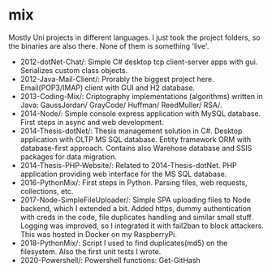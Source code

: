 # mix
Mostly Uni projects in different languages. I just took the project folders, so the binaries are also there. None of them is something 'live'.

* 2012-dotNet-Chat/: Simple C# desktop tcp client-server apps with gui. Serializes custom class objects.
* 2012-Java-Mail-Client/: Prorably the biggest project here. Email(POP3/IMAP) client with GUI and H2 database. 
* 2013-Coding-Mix/: Criptography implementations (algorithms) written in Java: GaussJordan/  GrayCode/  Huffman/  ReedMuller/  RSA/.
* 2014-Node/: Simple console express application with MySQL database. First steps in async and web development.
* 2014-Thesis-dotNet/: Thesis management solution in C#. Desktop application with OLTP MS SQL database. Entity framework ORM with database-first approach. Contains also Warehose database and SSIS packages for data migration.
* 2014-Thesis-PHP-Website/: Related to 2014-Thesis-dotNet. PHP application providing web interface for the MS SQL database.
* 2016-PythonMix/: First steps in Python. Parsing files, web requests, collections, etc.
* 2017-Node-SimpleFileUploader/: Simple SPA uploading files to Node backend, which I extended a bit. Added https, dummy authentication with creds in the code, file duplicates handling and similar small stuff. Logging was improved, so I integrated it with fail2ban to block attackers. This was hosted in Docker on my RaspberryPi. 
* 2018-PythonMix/: Script I used to find duplicates(md5) on the filesystem. Also the first unit tests I wrote.
* 2020-Powershell/: Powershell functions: Get-GitHash
